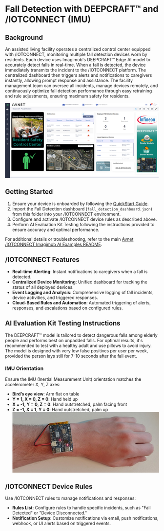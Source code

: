 # Fall Detection with DEEPCRAFT™ and /IOTCONNECT (IMU)

## Background
An assisted living facility operates a centralized control center equipped with /IOTCONNECT, monitoring multiple fall detection devices worn by residents. Each device uses Imagimob's DEEPCRAFT™ Edge AI model to accurately detect falls in real-time. When a fall is detected, the device immediately transmits the incident to the /IOTCONNECT platform. The centralized dashboard then triggers alerts and notifications to caregivers instantly, allowing prompt response and assistance. The facility management team can oversee all incidents, manage devices remotely, and continuously optimize fall detection performance through easy retraining and rule adjustments, ensuring maximum safety for residents.

![Fall Detection Dashboard](../fall-detection/fall_detection_dashboard.png)

## Getting Started

1. Ensure your device is onboarded by following the [QuickStart Guide](https://github.com/avnet-iotconnect/avnet-iotc-mtb-ai-imagimob-rm/blob/main/QUICKSTART.md).
2. Import the Fall Detection dashboard (`fall_detection_dashboard.json`) from this folder into your /IOTCONNECT environment.
3. Configure and activate /IOTCONNECT device rules as described above.
4. Perform AI Evaluation Kit Testing following the instructions provided to ensure accuracy and optimal performance.

For additional details or troubleshooting, refer to the main [Avnet /IOTCONNECT Imagimob AI Examples README](../README.md).

## /IOTCONNECT Features
- **Real-time Alerting**: Instant notifications to caregivers when a fall is detected.
- **Centralized Device Monitoring**: Unified dashboard for tracking the status of all deployed devices.
- **Event Logging and Analysis**: Comprehensive logging of fall incidents, device activities, and triggered responses.
- **Cloud-Based Rules and Automation**: Automated triggering of alerts, responses, and escalations based on configured rules.

## AI Evaluation Kit Testing Instructions

The DEEPCRAFT™ model is tailored to detect dangerous falls among elderly people and performs best on unpadded falls. For optimal results, it's recommended to test with a healthy adult and use pillows to avoid injury. The model is designed with very low false positives per user per week, provided the person lays still for 7-10 seconds after the fall event.

### IMU Orientation
Ensure the IMU (Inertial Measurement Unit) orientation matches the accelerometer X, Y, Z axes:

- **Bird’s eye view**: Arm flat on table
- **Y = 1, X = 0, Z = 0**: Hand held up
- **X = -1, Y = 0, Z = 0**: Hand outstretched, palm facing front
- **Z = -1, X = 1, Y = 0**: Hand outstretched, palm up
![PSOC6AIKit Orientation](./psoc6ai-kit-mounting.jpg)

## /IOTCONNECT Device Rules
Use /IOTCONNECT rules to manage notifications and responses:

- **Rules List**: Configure rules to handle specific incidents, such as "Fall Detected" or "Device Disconnected."
- **Notification Setup**: Customize notifications via email, push notifications, webhook, or UI alerts based on triggered events.



